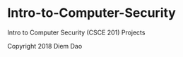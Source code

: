 # Intro-to-Computer-Security
Intro to Computer Security (CSCE 201) Projects

Copyright 2018 Diem Dao
